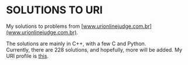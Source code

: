 # SOLUTIONS TO URI

My solutions to problems from [www.urionlinejudge.com.br](www.urionlinejudge.com.br).  


The solutions are mainly in C++, with a few C and Python.  
Currently, there are 228 solutions, and hopefully, more will be added. 
My URI profile is [this](https://www.urionlinejudge.com.br/judge/en/profile/62541).
